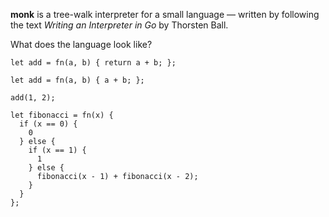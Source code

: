 **monk** is a tree-walk interpreter for a small language — written by following
the text *Writing an Interpreter in Go* by Thorsten Ball.

What does the language look like?

```
let add = fn(a, b) { return a + b; };

let add = fn(a, b) { a + b; };

add(1, 2);

let fibonacci = fn(x) {
  if (x == 0) {
    0
  } else {
    if (x == 1) {
      1
    } else {
      fibonacci(x - 1) + fibonacci(x - 2);
    }
  }
};
```
